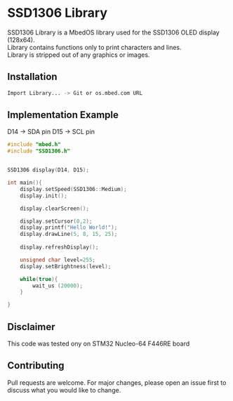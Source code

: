 # SSD1306 Library

SSD1306 Library is a MbedOS library used for the SSD1306 OLED display (128x64).<br/>
Library contains functions only to print characters and lines.<br/>
Library is stripped out of any graphics or images.

## Installation

```bash
Import Library... -> Git or os.mbed.com URL
```

## Implementation Example

D14 -> SDA pin
D15 -> SCL pin

```C++
#include "mbed.h"
#include "SSD1306.h"


SSD1306 display(D14, D15);

int main(){
    display.setSpeed(SSD1306::Medium);  
    display.init();  

    display.clearScreen(); 

    display.setCursor(0,2);             
    display.printf("Hello World!"); 
    display.drawLine(5, 8, 15, 25);
        
    display.refreshDisplay();

    unsigned char level=255;  
    display.setBrightness(level);

    while(true){
        wait_us (20000);
    }

}
```

## Disclaimer
This code was tested ony on STM32 Nucleo-64 F446RE board

## Contributing
Pull requests are welcome. For major changes, please open an issue first to discuss what you would like to change.

